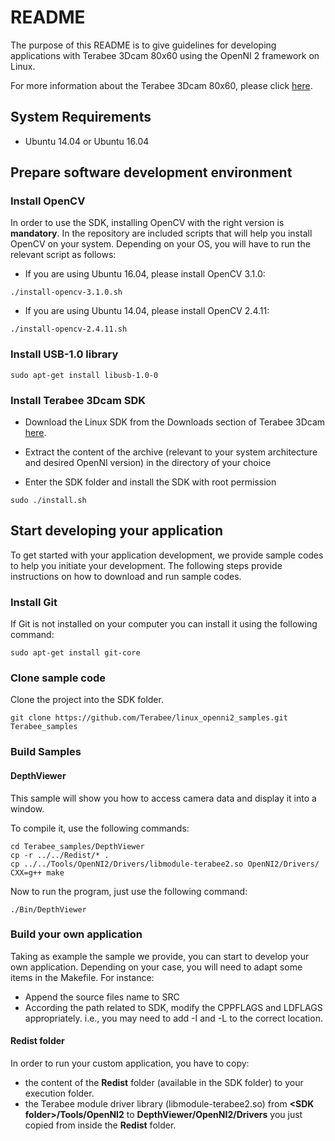 # README

The purpose of this README is to give guidelines for developing applications with Terabee 3Dcam 80x60 using the OpenNI 2 framework on Linux. 

For more information about the Terabee 3Dcam 80x60, please click [here](https://www.terabee.com/portfolio-item/terabee-3dcam-80x60).

## System Requirements

* Ubuntu 14.04 or Ubuntu 16.04

## Prepare software development environment

### Install OpenCV

In order to use the SDK, installing OpenCV with the right version is **mandatory**. In the repository are included scripts that will help you install OpenCV on your system. Depending on your OS, you will have to run the relevant script as follows:

* If you are using Ubuntu 16.04, please install OpenCV 3.1.0:
```
./install-opencv-3.1.0.sh
```
* If you are using Ubuntu 14.04, please install OpenCV 2.4.11:
```
./install-opencv-2.4.11.sh
```

### Install USB-1.0 library

```
sudo apt-get install libusb-1.0-0
```

### Install Terabee 3Dcam SDK

* Download the Linux SDK from the Downloads section of Terabee 3Dcam [here](https://www.terabee.com/portfolio-item/terabee-3dcam-80x60/#downloads).

* Extract the content of the archive (relevant to your system architecture and desired OpenNI version) in the directory of your choice

* Enter the SDK folder and install the SDK with root permission
```
sudo ./install.sh
```

## Start developing your application

To get started with your application development, we provide sample codes to help you initiate your development. The following steps provide instructions on how to download and run sample codes. 

### Install Git

If Git is not installed on your computer you can install it using the following command:

```
sudo apt-get install git-core
```

### Clone sample code
Clone the project into the SDK folder.

```
git clone https://github.com/Terabee/linux_openni2_samples.git Terabee_samples
```

### Build Samples
#### DepthViewer

This sample will show you how to access camera data and display it into a window.

To compile it, use the following commands:

```
cd Terabee_samples/DepthViewer
cp -r ../../Redist/* .
cp ../../Tools/OpenNI2/Drivers/libmodule-terabee2.so OpenNI2/Drivers/
CXX=g++ make
```
Now to run the program, just use the following command:
```
./Bin/DepthViewer
```

### Build your own application

Taking as example the sample we provide, you can start to develop your own application. Depending on your case, you will need to adapt some items in the Makefile. For instance:

* Append the source files name to SRC
* According the path related to SDK, modify the CPPFLAGS and LDFLAGS appropriately. i.e., you may need to add -I and -L to the correct location.

#### Redist folder

In order to run your custom application, you have to copy:
* the content of the **Redist** folder (available in the SDK folder) to your execution folder.
* the Terabee module driver library (libmodule-terabee2.so) from **\<SDK folder\>/Tools/OpenNI2** to **DepthViewer/OpenNI2/Drivers** you just copied from inside the **Redist** folder.
